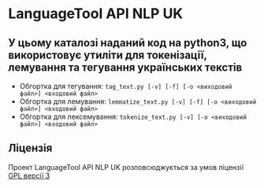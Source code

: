 # LanguageTool API NLP UK


## У цьому каталозі наданий код на python3, що використовує утиліти для токенізації, лемування та тегування українських текстів

* Обгортка для тегування: `tag_text.py [-v] [-f] [-o <виходовий файл>] <входовий файл>`
* Обгортка для лемування: `lemmatize_text.py [-v] [-f] [-o <виходовий файл>] <входовий файл>`
* Обгортка для лексемування: `tokenize_text.py [-v] [-o <виходовий файл>] <входовий файл>`


## Ліцензія

Проект LanguageTool API NLP UK розповсюджується за умов ліцензії [GPL версії 3](https://www.gnu.org/licenses/gpl.html)

